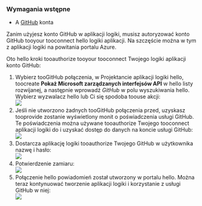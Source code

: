 ### <a name="prerequisites"></a>Wymagania wstępne
* A [GitHub](http://GitHub.com) konta 

Zanim użyjesz konto GitHub w aplikacji logiki, musisz autoryzować konto GitHub tooyour tooconnect hello logiki aplikacji. Na szczęście można w tym z aplikacji logiki na powitania portalu Azure. 

Oto hello kroki tooauthorize tooyour tooconnect Twojego logiki aplikacji konto GitHub:

1. Wybierz tooGitHub połączenia, w Projektancie aplikacji logiki hello, toocreate **Pokaż Microsoft zarządzanych interfejsów API** w hello listy rozwijanej, a następnie wprowadź *GitHub* w polu wyszukiwania hello. Wybierz wyzwalacz hello lub Ci się spodoba toouse akcji:  
   ![](./media/connectors-create-api-github/github-1.png)
2. Jeśli nie utworzono żadnych tooGitHub połączenia przed, uzyskasz tooprovide zostanie wyświetlony monit o poświadczenia usługi GitHub. Te poświadczenia można używane tooauthorize Twojego tooconnect aplikacji logiki do i uzyskać dostęp do danych na koncie usługi GitHub:  
   ![](./media/connectors-create-api-github/github-2.png)
3. Dostarcza aplikację logiki tooauthorize Twojego GitHub w użytkownika nazwę i hasło:  
   ![](./media/connectors-create-api-github/github-3.png)   
4. Potwierdzenie zamiaru:  
   ![](./media/connectors-create-api-github/github-4.png)   
5. Połączenie hello powiadomień został utworzony w portalu hello. Można teraz kontynuować tworzenie aplikacji logiki i korzystanie z usługi GitHub w niej:   
   ![](./media/connectors-create-api-github/github-5.png)   

